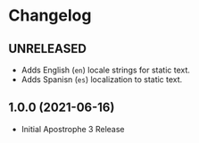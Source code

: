 # Changelog

## UNRELEASED

- Adds English (`en`) locale strings for static text.
- Adds Spanisn (`es`) localization to static text.

## 1.0.0 (2021-06-16)

- Initial Apostrophe 3 Release
